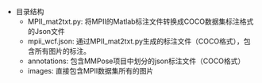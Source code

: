+ 目录结构
    + MPII_mat2txt.py: 将MPII的Matlab标注文件转换成COCO数据集标注格式的Json文件
    + mpii_wcf.json: 通过MPII_mat2txt.py生成的标注文件（COCO格式），包含所有图片的标注。
    + annotations: 包含MMPose项目中划分的json标注文件（COCO格式）
    + images: 直接包含MPII数据集所有的图片
